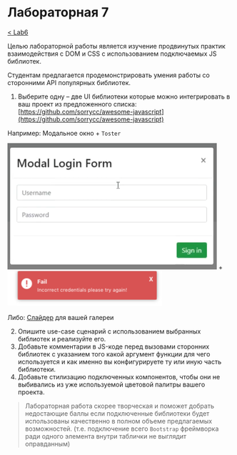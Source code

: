 # Лабораторная 7

[< Lab6](./lab6.md)

Целью лабораторной работы является изучение продвинутых практик взаимодействия с DOM и CSS с использованием подключаемых JS библиотек.

Студентам предлагается продемонстрировать умения работы со сторонними API популярных библиотек.

1. Выберите одну – две UI библиотеки которые можно интегрировать в ваш проект из предложенного списка: [https://github.com/sorrycc/awesome-javascript](https://github.com/sorrycc/awesome-javascript)

Например: Модальное окно + `Toster`

![img](../images/lab7_1.png) + ![img](../images/lab7_2.png)

Либо: [Слайдер](https://swiperjs.com/demos/130-centered/core.html) для вашей галереи

2. Опишите use-case сценарий с использованием выбранных библиотек и реализуйте его.
3. Добавьте комментарии в JS-коде перед вызовами сторонних библиотек с указанием того какой аргумент функции для чего используется и как именно вы конфигурируете ту или иную часть библиотеки.
4. Добавьте стилизацию подключенных компонентов, чтобы они не выбивались из уже используемой цветовой палитры вашего проекта.

> Лабораторная работа скорее творческая и поможет добрать недостающие баллы если подключенные библиотеки будет использованы качественно в полном объеме предлагаемых возможностей. (т.е. подключение всего `Bootstrap` фреймворка ради одного элемента внутри таблички не выглядит оправданным)
